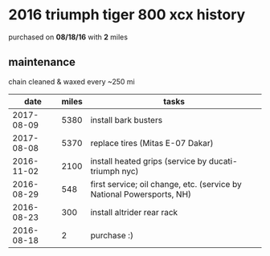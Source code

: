 # 2016 triumph tiger 800 xcx history

purchased on **08/18/16** with **2** miles

## maintenance

chain cleaned & waxed every ~250 mi

date        | miles | tasks
------------|-------|---------
2017-08-09  |  5380 | install bark busters
2017-08-08  |  5370 | replace tires (Mitas E-07 Dakar)
2016-11-02  |  2100 | install heated grips (service by ducati-triumph nyc)
2016-08-29  |   548 | first service; oil change, etc. (service by National Powersports, NH)
2016-08-23  |   300 | install altrider rear rack
2016-08-18  |     2 | purchase :)
